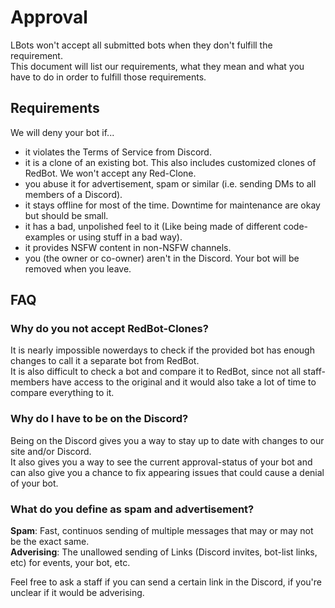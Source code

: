 # Approval
LBots won't accept all submitted bots when they don't fulfill the requirement.  
This document will list our requirements, what they mean and what you have to do in order to fulfill those requirements.

## Requirements
We will deny your bot if...
- it violates the Terms of Service from Discord.
- it is a clone of an existing bot. This also includes customized clones of RedBot. We won't accept any Red-Clone.
- you abuse it for advertisement, spam or similar (i.e. sending DMs to all members of a Discord).
- it stays offline for most of the time. Downtime for maintenance are okay but should be small.
- it has a bad, unpolished feel to it (Like being made of different code-examples or using stuff in a bad way).
- it provides NSFW content in non-NSFW channels.
- you (the owner or co-owner) aren't in the Discord. Your bot will be removed when you leave.

## FAQ

### Why do you not accept RedBot-Clones?
It is nearly impossible nowerdays to check if the provided bot has enough changes to call it a separate bot from RedBot.  
It is also difficult to check a bot and compare it to RedBot, since not all staff-members have access to the original and it would also take a lot of time to compare everything to it.

### Why do I have to be on the Discord?
Being on the Discord gives you a way to stay up to date with changes to our site and/or Discord.  
It also gives you a way to see the current approval-status of your bot and can also give you a chance to fix appearing issues that could cause a denial of your bot.

### What do you define as spam and advertisement?
**Spam**: Fast, continuos sending of multiple messages that may or may not be the exact same.  
**Adverising**: The unallowed sending of Links (Discord invites, bot-list links, etc) for events, your bot, etc.

Feel free to ask a staff if you can send a certain link in the Discord, if you're unclear if it would be adverising.
